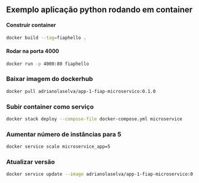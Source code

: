 

## Exemplo aplicação python rodando em container


#### Construir container

```sh
docker build --tag=fiaphello .
```
#### Rodar na porta 4000

```sh
docker run -p 4000:80 fiaphello
```

### Baixar imagem do dockerhub

```sh
docker pull adrianolaselva/app-1-fiap-microservico:0.1.0
```

### Subir container como serviço


```sh
docker stack deploy --compose-file docker-compose.yml microservice
```

### Aumentar número de instâncias para 5

```sh
docker service scale microservice_app=5
```

### Atualizar versão

```sh
docker service update --image adrianolaselva/app-1-fiap-microservico:0.1.0 mba_app
```

